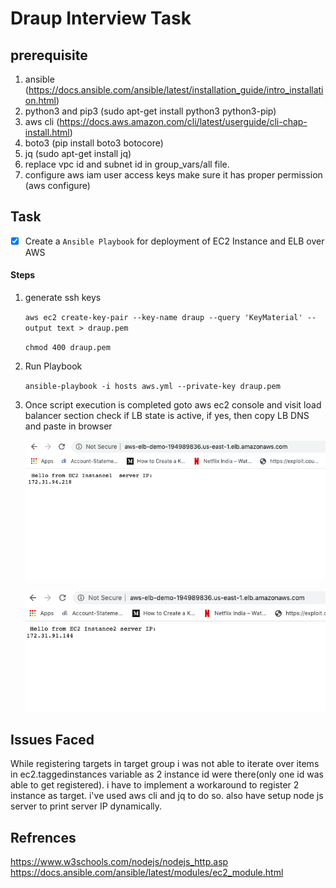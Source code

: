 # Draup Interview Task

## prerequisite
1. ansible (https://docs.ansible.com/ansible/latest/installation_guide/intro_installation.html)
2. python3 and pip3 (sudo apt-get install python3 python3-pip)
3. aws cli  (https://docs.aws.amazon.com/cli/latest/userguide/cli-chap-install.html)
4. boto3 (pip install boto3 botocore)
5. jq (sudo apt-get install jq)
6. replace vpc id and subnet id in group_vars/all file.
7. configure aws iam user access keys make sure it has proper permission (aws configure)

## Task
- [x] Create a `Ansible Playbook` for deployment of EC2 Instance and ELB over AWS

#### Steps
1. generate ssh keys

    ```aws ec2 create-key-pair --key-name draup --query 'KeyMaterial' --output text > draup.pem ```

    ```chmod 400 draup.pem ```

2. Run Playbook

    ```ansible-playbook -i hosts aws.yml --private-key draup.pem ```

3. Once script execution is completed goto aws ec2 console and visit load balancer section check if LB state is active, if yes, then copy LB DNS and paste in browser
    
    ![alt instance1](https://github.com/Privet-mir/draup-assingment/blob/master/img/instance1.png)

    ![alt instance2](https://github.com/Privet-mir/draup-assingment/blob/master/img/instance2.png)


## Issues Faced
While registering targets in target group i was not able to iterate over items in ec2.taggedinstances variable as 2 instance id were there(only one id was able to get registered). i have to implement a workaround to register 2 instance as target. i've used aws cli and jq to do so. also have setup node js server to print server IP dynamically.

## Refrences
https://www.w3schools.com/nodejs/nodejs_http.asp
https://docs.ansible.com/ansible/latest/modules/ec2_module.html
